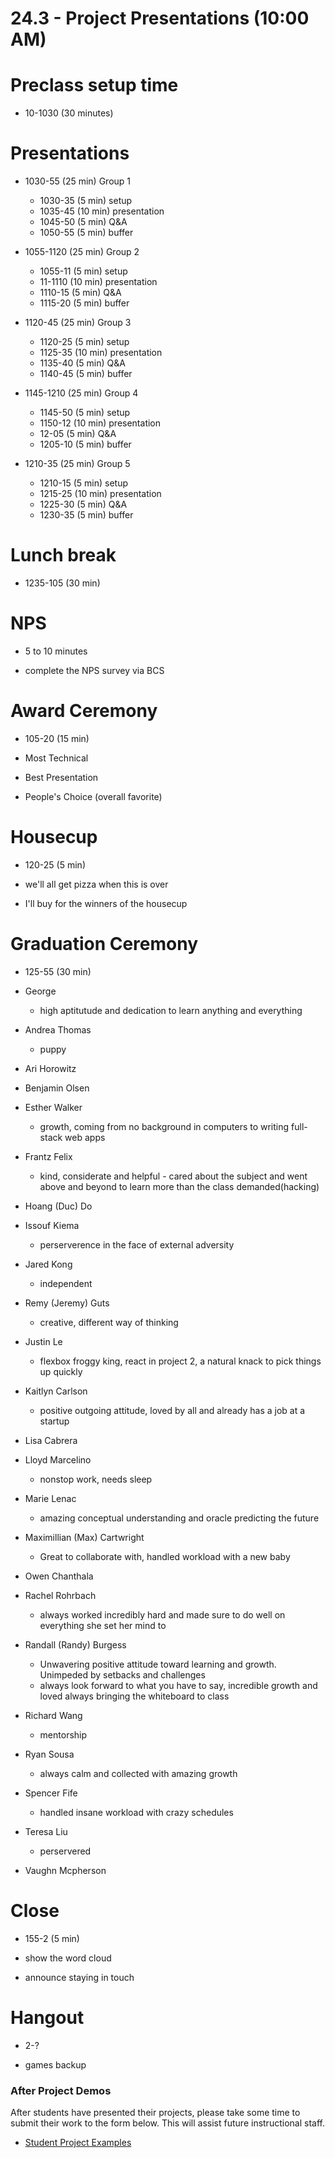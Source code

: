 # 24.3 - Project Presentations (10:00 AM)

# Preclass setup time

- 10-1030 (30 minutes)

# Presentations

- 1030-55 (25 min) Group 1

  - 1030-35 (5 min) setup
  - 1035-45 (10 min) presentation
  - 1045-50 (5 min) Q&A
  - 1050-55 (5 min) buffer

- 1055-1120 (25 min) Group 2

  - 1055-11 (5 min) setup
  - 11-1110 (10 min) presentation
  - 1110-15 (5 min) Q&A
  - 1115-20 (5 min) buffer

- 1120-45 (25 min) Group 3

  - 1120-25 (5 min) setup
  - 1125-35 (10 min) presentation
  - 1135-40 (5 min) Q&A
  - 1140-45 (5 min) buffer

- 1145-1210 (25 min) Group 4

  - 1145-50 (5 min) setup
  - 1150-12 (10 min) presentation
  - 12-05 (5 min) Q&A
  - 1205-10 (5 min) buffer

- 1210-35 (25 min) Group 5

  - 1210-15 (5 min) setup
  - 1215-25 (10 min) presentation
  - 1225-30 (5 min) Q&A
  - 1230-35 (5 min) buffer

# Lunch break

- 1235-105 (30 min)

# NPS

- 5 to 10 minutes

- complete the NPS survey via BCS

# Award Ceremony

- 105-20 (15 min)

- Most Technical

- Best Presentation

- People's Choice (overall favorite)

# Housecup

- 120-25 (5 min)

- we'll all get pizza when this is over

- I'll buy for the winners of the housecup

# Graduation Ceremony

- 125-55 (30 min)

- George
  - high aptitutude and dedication to learn anything and everything
- Andrea Thomas
  - puppy
- Ari Horowitz
- Benjamin Olsen
- Esther Walker
  - growth, coming from no background in computers to writing full-stack web apps
- Frantz Felix
  - kind, considerate and helpful - cared about the subject and went above and beyond to learn more than the class demanded(hacking)
- Hoang (Duc) Do
- Issouf Kiema
  - perserverence in the face of external adversity
- Jared Kong
  - independent
- Remy (Jeremy) Guts
  - creative, different way of thinking
- Justin Le
  - flexbox froggy king, react in project 2, a natural knack to pick things up quickly
- Kaitlyn Carlson
  - positive outgoing attitude, loved by all and already has a job at a startup
- Lisa Cabrera
- Lloyd Marcelino
  - nonstop work, needs sleep
- Marie Lenac
  - amazing conceptual understanding and oracle predicting the future
- Maximillian (Max) Cartwright
  - Great to collaborate with, handled workload with a new baby
- Owen Chanthala
- Rachel Rohrbach
  - always worked incredibly hard and made sure to do well on everything she set her mind to
- Randall (Randy) Burgess
  - Unwavering positive attitude toward learning and growth. Unimpeded by setbacks and challenges
  - always look forward to what you have to say, incredible growth and loved always bringing the whiteboard to class
- Richard Wang
  - mentorship
- Ryan Sousa
  - always calm and collected with amazing growth
- Spencer Fife
  - handled insane workload with crazy schedules
- Teresa Liu
  - perservered
- Vaughn Mcpherson

# Close

- 155-2 (5 min)

- show the word cloud

- announce staying in touch

# Hangout

- 2-?

- games backup

### After Project Demos

After students have presented their projects, please take some time to submit their work to the form below. This will assist future instructional staff.

- [Student Project Examples](https://goo.gl/forms/d82FCYMGeRcrxruQ2)
